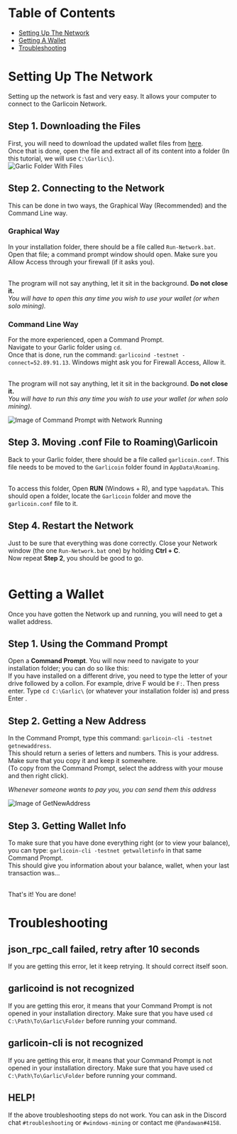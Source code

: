 # Table of Contents
- [Setting Up The Network](#setting-up-the-network)
- [Getting A Wallet](#getting-a-wallet)
- [Troubleshooting](#troubleshooting)

# Setting Up The Network
Setting up the network is fast and very easy. It allows your computer to connect to the Garlicoin Network.

## Step 1. Downloading the Files
First, you will need to download the updated wallet files from [here](./files/wallet-win.zip).  
Once that is done, open the file and extract all of its content into a folder (In this tutorial, we will use `C:\Garlic\`).  
![Garlic Folder With Files](https://i.imgur.com/YYqtODB.png)

## Step 2. Connecting to the Network
This can be done in two ways, the Graphical Way (Recommended) and the Command Line way.  

### Graphical Way
In your installation folder, there should be a file called `Run-Network.bat`.  
Open that file; a command prompt window should open. Make sure you Allow Access through your firewall (if it asks you).  
<br>

The program will not say anything, let it sit in the background. **Do not close it.**  
*You will have to open this any time you wish to use your wallet (or when solo mining).*  

### Command Line Way
For the more experienced, open a Command Prompt.  
Navigate to your Garlic folder using `cd`.  
Once that is done, run the command: `garlicoind -testnet -connect=52.89.91.13`.
Windows might ask you for Firewall Access, Allow it.  
<br>

The program will not say anything, let it sit in the background. **Do not close it.**  
*You will have to run this any time you wish to use your wallet (or when solo mining).*

![Image of Command Prompt with Network Running](https://i.imgur.com/giEoOqZ.png)

## Step 3. Moving .conf File to Roaming\Garlicoin
Back to your Garlic folder, there should be a file called `garlicoin.conf`. This file needs to be moved to the `Garlicoin` folder found in `AppData\Roaming`.  
<br>

To access this folder, Open **RUN** (Windows + R), and type `%appdata%`. This should open a folder, locate the `Garlicoin` folder and move the `garlicoin.conf` file to it.

## Step 4. Restart the Network
Just to be sure that everything was done correctly. Close your Network window (the one `Run-Network.bat` one) by holding **Ctrl + C**.  
Now repeat **Step 2**, you should be good to go.  
<br>

# Getting a Wallet
Once you have gotten the Network up and running, you will need to get a wallet address.  

## Step 1. Using the Command Prompt
Open a **Command Prompt**. You will now need to navigate to your installation folder; you can do so like this:  
If you have installed on a different drive, you need to type the letter of your drive followed by a collon. For example, drive F would be `F:`. Then press enter.
Type `cd C:\Garlic\` (or whatever your installation folder is) and press Enter . 

## Step 2. Getting a New Address
In the Command Prompt, type this command: `garlicoin-cli -testnet getnewaddress`.  
This should return a series of letters and numbers. This is your address. Make sure that you copy it and keep it somewhere.  
(To copy from the Command Prompt, select the address with your mouse and then right click).  

*Whenever someone wants to pay you, you can send them this address*

![Image of GetNewAddress](https://i.imgur.com/pjSUslM.png)

## Step 3. Getting Wallet Info
To make sure that you have done everything right (or to view your balance), you can type: `garlicoin-cli -testnet getwalletinfo` in that same Command Prompt.  
This should give you information about your balance, wallet, when your last transaction was...  
<br>

That's it! You are done!

# Troubleshooting

## json\_rpc\_call failed, retry after 10 seconds
If you are getting this error, let it keep retrying. It should correct itself soon.

## garlicoind is not recognized
If you are getting this eror, it means that your Command Prompt is not opened in your installation directory. 
Make sure that you have used `cd C:\Path\To\Garlic\Folder` before running your command.

## garlicoin-cli is not recognized
If you are getting this eror, it means that your Command Prompt is not opened in your installation directory. 
Make sure that you have used `cd C:\Path\To\Garlic\Folder` before running your command.

## HELP!
If the above troubleshooting steps do not work. You can ask in the Discord chat `#troubleshooting` or `#windows-mining` or contact me `@Pandawan#4158`.